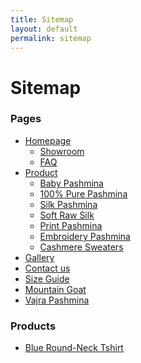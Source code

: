 ```yaml
---
title: Sitemap
layout: default
permalink: sitemap
---
```

# Sitemap


<div class="col_one_third ">

<h3>Pages</h3>

<ul class="iconlist nobottommargin">
<li><i class="icon-file-alt"></i><a href="/">Homepage</a>
    <ul>
        <li><i class="icon-file-alt"></i><a href="/showroom"><div>Showroom</div></a></li>
        <li><i class="icon-file-alt"></i><a href="/faq"><div>FAQ</div></a></li>
    </ul>
</li>
<li><i class="icon-file-alt"></i><a href="#">Product</a>
    <ul>
        <li><i class="icon-file-alt"></i><a href="#">Baby Pashmina</a></li>
        <li><i class="icon-file-alt"></i><a href="#">100% Pure Pashmina</a></li>
        <li><i class="icon-file-alt"></i><a href="#">Silk Pashmina</a></li>
        <li><i class="icon-file-alt"></i><a href="#">Soft Raw Silk</a></li>
        <li><i class="icon-file-alt"></i><a href="#">Print Pashmina</a></li>
        <li><i class="icon-file-alt"></i><a href="#">Embroidery Pashmina</a></li>
        <li><i class="icon-file-alt"></i><a href="#">Cashmere Sweaters</a></li>
    </ul>
</li>
<li><i class="icon-file-alt"></i><a href="#">Gallery</a></li>
<li><i class="icon-file-alt"></i><a href="#">Contact us</a></li>
<li><i class="icon-file-alt"></i><a href="#">Size Guide</a></li>
<li><i class="icon-file-alt"></i><a href="#">Mountain Goat</a></li>
<li><i class="icon-file-alt"></i><a href="#">Vajra Pashmina</a></li>
</ul>

</div>

<div class="col_one_third nobottommargin">


<h3>Products</h3>

<ul class="iconlist nobottommargin">
    <li><i class="icon-shopping-cart"></i><a href="#">Blue Round-Neck Tshirt</a></li>
</ul>




</div>

<div class="col_one_third nobottommargin col_last">



</div>


